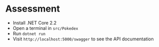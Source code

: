 # Assessment

- Install .NET Core 2.2
- Open a terminal in `src/Pokedex`
- Run `dotnet run`
- Visit `http://localhost:5000/swagger` to see the API documentation